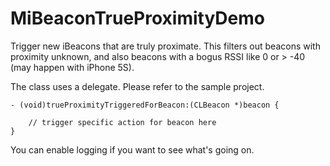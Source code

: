 MiBeaconTrueProximityDemo
=========================

Trigger new iBeacons that are truly proximate. This filters out beacons with proximity unknown, and also beacons with a bogus RSSI like 0 or > -40 (may happen with iPhone 5S).

The class uses a delegate. Please refer to the sample project.

    - (void)trueProximityTriggeredForBeacon:(CLBeacon *)beacon {
    
        // trigger specific action for beacon here
    }
    
You can enable logging if you want to see what's going on.
